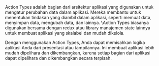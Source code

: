 Action Types adalah bagian dari arsitektur aplikasi yang digunakan untuk mengatur perubahan data dalam aplikasi.
Mereka membantu untuk menentukan tindakan yang diambil dalam aplikasi, seperti memuat data, menyimpan data, mengubah data, dan lainnya. \Action Types biasanya digunakan bersama dengan redux atau library manajemen state lainnya untuk membuat aplikasi yang skalabel dan mudah dikelola.

Dengan menggunakan Action Types, Anda dapat memisahkan logika aplikasi Anda dari presentasi atau tampilannya.
Ini membuat aplikasi lebih mudah dipelihara dan dikembangkan, karena setiap bagian dari aplikasi dapat dipelihara dan dikembangkan secara terpisah.

